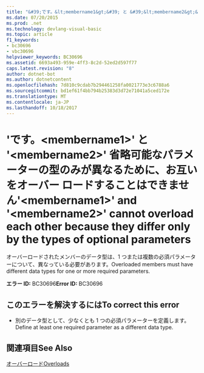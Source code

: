 ```yaml
---
title: "&#39;です。&lt;membername1&gt;&#39; と &#39;&lt;membername2&gt;&#39; 省略可能なパラメーターの型のみが異なるために、お互いをオーバー ロードすることはできません"
ms.date: 07/20/2015
ms.prod: .net
ms.technology: devlang-visual-basic
ms.topic: article
f1_keywords:
- bc30696
- vbc30696
helpviewer_keywords: BC30696
ms.assetid: 6693a493-959e-4ff3-8c2d-52ed2d597f77
caps.latest.revision: "8"
author: dotnet-bot
ms.author: dotnetcontent
ms.openlocfilehash: 7d810c9cdab7b294461258fa0021773e3c6788a6
ms.sourcegitcommit: bd1ef61f4bb794b25383d3d72e71041a5ced172e
ms.translationtype: MT
ms.contentlocale: ja-JP
ms.lasthandoff: 10/18/2017
---
```

# <a name="39ltmembername1gt39-and-39ltmembername2gt39-cannot-overload-each-other-because-they-differ-only-by-the-types-of-optional-parameters"></a><span data-ttu-id="d3b89-102">&#39;です。&lt;membername1&gt;&#39; と &#39;&lt;membername2&gt;&#39; 省略可能なパラメーターの型のみが異なるために、お互いをオーバー ロードすることはできません</span><span class="sxs-lookup"><span data-stu-id="d3b89-102">&#39;&lt;membername1&gt;&#39; and &#39;&lt;membername2&gt;&#39; cannot overload each other because they differ only by the types of optional parameters</span></span>
<span data-ttu-id="d3b89-103">オーバーロードされたメンバーのデータ型は、1 つまたは複数の必須パラメーターについて、異なっている必要があります。</span><span class="sxs-lookup"><span data-stu-id="d3b89-103">Overloaded members must have different data types for one or more required parameters.</span></span>  
  
 <span data-ttu-id="d3b89-104">**エラー ID:** BC30696</span><span class="sxs-lookup"><span data-stu-id="d3b89-104">**Error ID:** BC30696</span></span>  
  
## <a name="to-correct-this-error"></a><span data-ttu-id="d3b89-105">このエラーを解決するには</span><span class="sxs-lookup"><span data-stu-id="d3b89-105">To correct this error</span></span>  
  
-   <span data-ttu-id="d3b89-106">別のデータ型として、少なくとも 1 つの必須パラメーターを定義します。</span><span class="sxs-lookup"><span data-stu-id="d3b89-106">Define at least one required parameter as a different data type.</span></span>  
  
## <a name="see-also"></a><span data-ttu-id="d3b89-107">関連項目</span><span class="sxs-lookup"><span data-stu-id="d3b89-107">See Also</span></span>  
 [<span data-ttu-id="d3b89-108">オーバーロード</span><span class="sxs-lookup"><span data-stu-id="d3b89-108">Overloads</span></span>](../../visual-basic/language-reference/modifiers/overloads.md)
